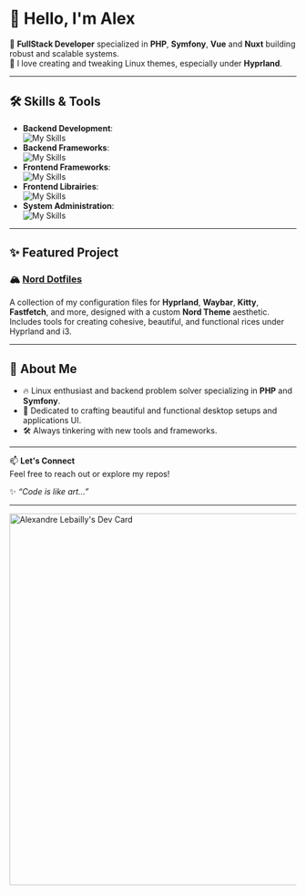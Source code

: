 # 👋 Hello, I'm Alex

🎯 **FullStack Developer** specialized in **PHP**, **Symfony**, **Vue** and **Nuxt** building robust and scalable systems.  
🎨 I love creating and tweaking Linux themes, especially under **Hyprland**.

---

## 🛠️ Skills & Tools

- **Backend Development**:  
  ![My Skills](https://skillicons.dev/icons?i=php,nodejs)
- **Backend Frameworks**:  
  ![My Skills](https://skillicons.dev/icons?i=symfony,laravel,expressjs,nestjs)
- **Frontend Frameworks**:  
  ![My Skills](https://skillicons.dev/icons?i=react,vuejs,nuxt)
- **Frontend Librairies**:  
  ![My Skills](https://skillicons.dev/icons?i=tailwind,bootstrap)
- **System Administration**:  
  ![My Skills](https://skillicons.dev/icons?i=rust,debian,arch,docker)

---
## ✨ Featured Project

### 🏔️ [Nord Dotfiles](https://github.com/a-lebailly/nord-dotfiles)

A collection of my configuration files for **Hyprland**, **Waybar**, **Kitty**, **Fastfetch**, and more, designed with a custom **Nord Theme** aesthetic. Includes tools for creating cohesive, beautiful, and functional rices under Hyprland and i3.  

---

## 🌟 About Me

- 🔥 Linux enthusiast and backend problem solver specializing in **PHP** and **Symfony**.  
- 🎨 Dedicated to crafting beautiful and functional desktop setups and applications UI.  
- 🛠️ Always tinkering with new tools and frameworks.  

---

📫 **Let's Connect**  
Feel free to reach out or explore my repos!

✨ _“Code is like art...”_

---

<a href="https://app.daily.dev/alebailly"><img src="https://api.daily.dev/devcards/v2/CgSwu8cWYvqhtF1TBLZkv.png?type=wide&r=6du" width="652" alt="Alexandre Lebailly's Dev Card"/></a>

